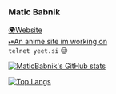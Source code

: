 ### Matic Babnik
[🌍Website](https://me.yeet.si/)  
[⏯An anime site im working on](https://weebify.me/)  
`telnet yeet.si` 😉  


[![MaticBabnik's GitHub stats](https://github-readme-stats.vercel.app/api?username=MaticBabnik&show_icons=true&theme=radical)](https://github.com/anuraghazra/github-readme-stats)


[![Top Langs](https://github-readme-stats.vercel.app/api/top-langs/?username=MaticBabnik&theme=radical)](https://github.com/MaticBabnik)
